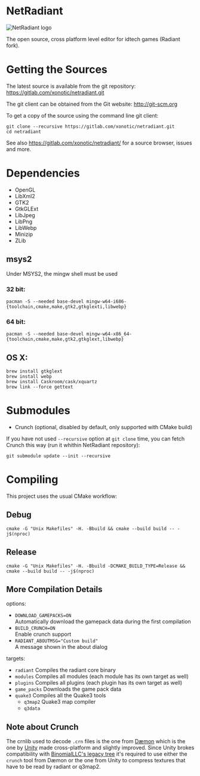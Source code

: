 NetRadiant
==========

![NetRadiant logo](setup/data/tools/bitmaps/splash.png)

The open source, cross platform level editor for idtech games (Radiant fork).

# Getting the Sources

The latest source is available from the git repository:
https://gitlab.com/xonotic/netradiant.git

The git client can be obtained from the Git website:
http://git-scm.org

To get a copy of the source using the command line git client:

```
git clone --recursive https://gitlab.com/xonotic/netradiant.git
cd netradiant
```

See also https://gitlab.com/xonotic/netradiant/ for a source browser, issues and more.

# Dependencies

 * OpenGL
 * LibXml2
 * GTK2
 * GtkGLExt
 * LibJpeg
 * LibPng
 * LibWebp
 * Minizip
 * ZLib

## msys2

Under MSYS2, the mingw shell must be used

### 32 bit:

```
pacman -S --needed base-devel mingw-w64-i686-{toolchain,cmake,make,gtk2,gtkglexti,libwebp}
```

### 64 bit:

```
pacman -S --needed base-devel mingw-w64-x86_64-{toolchain,cmake,make,gtk2,gtkglext,libwebp}
```

## OS X:

```
brew install gtkglext
brew install webp
brew install Caskroom/cask/xquartz
brew link --force gettext
```

# Submodules

 * Crunch (optional, disabled by default, only supported with CMake build)

If you have not used `--recursive` option at `git clone` time, you can fetch Crunch this way (run it whithin NetRadiant repository):


```
git submodule update --init --recursive
```

# Compiling

This project uses the usual CMake workflow:

## Debug

```
cmake -G "Unix Makefiles" -H. -Bbuild && cmake --build build -- -j$(nproc)
```

## Release

```
cmake -G "Unix Makefiles" -H. -Bbuild -DCMAKE_BUILD_TYPE=Release && cmake --build build -- -j$(nproc)
```

## More Compilation Details

options:

 * `DOWNLOAD_GAMEPACKS=ON`  
   Automatically download the gamepack data during the first compilation
 * `BUILD_CRUNCH=ON`  
   Enable crunch support
 * `RADIANT_ABOUTMSG="Custom build"`  
   A message shown in the about dialog

targets:

 * `radiant`    Compiles the radiant core binary
 * `modules`    Compiles all modules (each module has its own target as well)
 * `plugins`    Compiles all plugins (each plugin has its own target as well)
 * `game_packs` Downloads the game pack data
 * `quake3`     Compiles all the Quake3 tools
   - `q3map2`     Quake3 map compiler
   - `q3data`

## Note about Crunch

The crnlib used to decode `.crn` files is the one from [Dæmon](http://github.com/DaemonEngine/Daemon) which is the one by [Unity](https://github.com/Unity-Technologies/crunch/tree/unity) made cross-platform and slightly improved. Since Unity brokes compatibility with [BinomialLLC's legacy tree](https://github.com/BinomialLLC/crunch) it's required to use either the `crunch` tool from Dæmon or the one from Unity to compress textures that have to be read by radiant or q3map2.
